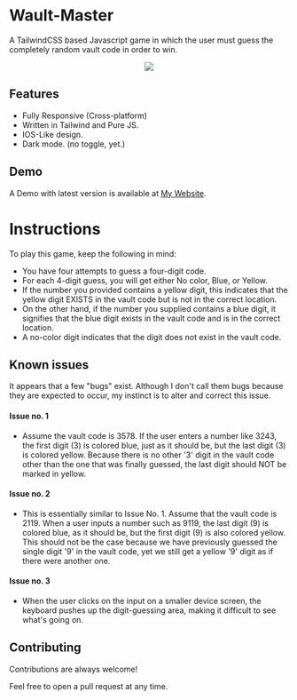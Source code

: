 
# Wault-Master
A TailwindCSS based Javascript game in which the user must guess the completely random vault code in order to win.

<p align="center" style="text-align: center;">
 <img src='https://stiki.ir/projects/Wault-master/util/waultmaster.png'/>
</p>

## Features

- Fully Responsive (Cross-platform)
- Written in Tailwind and Pure JS.
- IOS-Like design.
- Dark mode. (no toggle, yet.)


## Demo

A Demo with latest version is available at [My Website](https://stiki.ir/projects/Wault-master/).

# Instructions

To play this game, keep the following in mind:

- You have four attempts to guess a four-digit code.
- For each 4-digit guess, you will get either No color, Blue, or Yellow.
- If the number you provided contains a yellow digit, this indicates that the yellow digit EXISTS in the vault code but is not in the correct location.
- On the other hand, if the number you supplied contains a blue digit, it signifies that the blue digit exists in the vault code and is in the correct location.
- A no-color digit indicates that the digit does not exist in the vault code.

## Known issues

It appears that a few "bugs" exist. Although I don't call them bugs because they are expected to occur, my instinct is to alter and correct this issue.

#### Issue no. 1

- Assume the vault code is 3578. If the user enters a number like 3243, the first digit (3) is colored blue, just as it should be, but the last digit (3) is colored yellow. Because there is no other '3' digit in the vault code other than the one that was finally guessed, the last digit should NOT be marked in yellow.

#### Issue no. 2

- This is essentially similar to Issue No. 1. Assume that the vault code is 2119. When a user inputs a number such as 9119, the last digit (9) is colored blue, as it should be, but the first digit (9) is also colored yellow. This should not be the case because we have previously guessed the single digit '9' in the vault code, yet we still get a yellow '9' digit as if there were another one.

#### Issue no. 3

- When the user clicks on the input on a smaller device screen, the keyboard pushes up the digit-guessing area, making it difficult to see what's going on.
## Contributing

Contributions are always welcome!

Feel free to open a pull request at any time.
